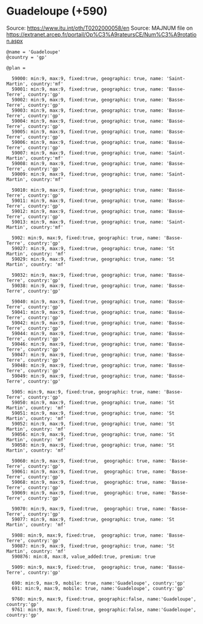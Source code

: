 Guadeloupe (+590)
=================

Source: https://www.itu.int/oth/T0202000058/en
Source: MAJNUM file on https://extranet.arcep.fr/portail/Op%C3%A9rateursCE/Num%C3%A9rotation.aspx

    @name = 'Guadeloupe'
    @country = 'gp'

    @plan =

      59000: min:9, max:9, fixed:true, geographic: true, name: 'Saint-Martin', country:'mf'
      59001: min:9, max:9, fixed:true, geographic: true, name: 'Basse-Terre', country:'gp'
      59002: min:9, max:9, fixed:true, geographic: true, name: 'Basse-Terre', country:'gp'
      59003: min:9, max:9, fixed:true, geographic: true, name: 'Basse-Terre', country:'gp'
      59004: min:9, max:9, fixed:true, geographic: true, name: 'Basse-Terre', country:'gp'
      59005: min:9, max:9, fixed:true, geographic: true, name: 'Basse-Terre', country:'gp'
      59006: min:9, max:9, fixed:true, geographic: true, name: 'Basse-Terre', country:'gp'
      59007: min:9, max:9, fixed:true, geographic: true, name: 'Saint-Martin', country:'mf'
      59008: min:9, max:9, fixed:true, geographic: true, name: 'Basse-Terre', country:'gp'
      59009: min:9, max:9, fixed:true, geographic: true, name: 'Saint-Martin', country:'mf'

      59010: min:9, max:9, fixed:true, geographic: true, name: 'Basse-Terre', country:'gp'
      59011: min:9, max:9, fixed:true, geographic: true, name: 'Basse-Terre', country:'gp'
      59012: min:9, max:9, fixed:true, geographic: true, name: 'Basse-Terre', country:'gp'
      59013: min:9, max:9, fixed:true, geographic: true, name: 'Saint-Martin', country:'mf'

      5902: min:9, max:9, fixed:true, geographic: true, name: 'Basse-Terre', country:'gp'
      59027: min:9, max:9, fixed:true, geographic: true, name: 'St Martin', country: 'mf'
      59029: min:9, max:9, fixed:true, geographic: true, name: 'St Martin', country: 'mf'

      59032: min:9, max:9, fixed:true, geographic: true, name: 'Basse-Terre', country:'gp'
      59038: min:9, max:9, fixed:true, geographic: true, name: 'Basse-Terre', country:'gp'

      59040: min:9, max:9, fixed:true, geographic: true, name: 'Basse-Terre', country:'gp'
      59041: min:9, max:9, fixed:true, geographic: true, name: 'Basse-Terre', country:'gp'
      59042: min:9, max:9, fixed:true, geographic: true, name: 'Basse-Terre', country:'gp'
      59044: min:9, max:9, fixed:true, geographic: true, name: 'Basse-Terre', country:'gp'
      59046: min:9, max:9, fixed:true, geographic: true, name: 'Basse-Terre', country:'gp'
      59047: min:9, max:9, fixed:true, geographic: true, name: 'Basse-Terre', country:'gp'
      59048: min:9, max:9, fixed:true, geographic: true, name: 'Basse-Terre', country:'gp'
      59049: min:9, max:9, fixed:true, geographic: true, name: 'Basse-Terre', country:'gp'

      5905: min:9, max:9, fixed:true, geographic: true, name: 'Basse-Terre', country:'gp'
      59050: min:9, max:9, fixed:true, geographic: true, name: 'St Martin', country: 'mf'
      59051: min:9, max:9, fixed:true, geographic: true, name: 'St Martin', country: 'mf'
      59052: min:9, max:9, fixed:true, geographic: true, name: 'St Martin', country: 'mf'
      59056: min:9, max:9, fixed:true, geographic: true, name: 'St Martin', country: 'mf'
      59058: min:9, max:9, fixed:true, geographic: true, name: 'St Martin', country: 'mf'

      59060: min:9, max:9, fixed:true,  geographic: true, name: 'Basse-Terre', country:'gp'
      59061: min:9, max:9, fixed:true,  geographic: true, name: 'Basse-Terre', country:'gp'
      59068: min:9, max:9, fixed:true,  geographic: true, name: 'Basse-Terre', country:'gp'
      59069: min:9, max:9, fixed:true,  geographic: true, name: 'Basse-Terre', country:'gp'

      59070: min:9, max:9, fixed:true,  geographic: true, name: 'Basse-Terre', country:'gp'
      59077: min:9, max:9, fixed:true, geographic: true, name: 'St Martin', country: 'mf'

      5908: min:9, max:9, fixed:true,  geographic: true, name: 'Basse-Terre', country:'gp'
      59087: min:9, max:9, fixed:true, geographic: true, name: 'St Martin', country: 'mf'
      590876: min:8, max:8, value_added:true, premium: true

      5909: min:9, max:9, fixed:true,  geographic: true, name: 'Basse-Terre', country:'gp'

      690: min:9, max:9, mobile: true, name:'Guadeloupe', country:'gp'
      691: min:9, max:9, mobile: true, name:'Guadeloupe', country:'gp'

      9760: min:9, max:9, fixed:true, geographic:false, name:'Guadeloupe', country:'gp'
      9761: min:9, max:9, fixed:true, geographic:false, name:'Guadeloupe', country:'gp'
